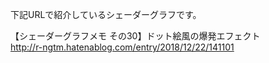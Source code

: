 下記URLで紹介しているシェーダーグラフです。<br>

【シェーダーグラフメモ その30】ドット絵風の爆発エフェクト
<br>
http://r-ngtm.hatenablog.com/entry/2018/12/22/141101